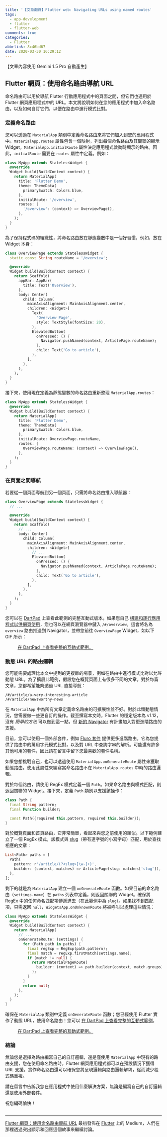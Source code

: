 ```yaml
---
title: '【文章翻譯】Flutter web: Navigating URLs using named routes'
tags:
  - app-development
  - flutter
  - flutter-web
comments: true
categories:
  - Flutter
abbrlink: 8c46bd67
date: 2020-03-30 16:29:12
---
```


【文章內容使用 Gemini 1.5 Pro 自動產生】

## Flutter 網頁：使用命名路由導航 URL

命名路由可以用於導航 Flutter 行動應用程式中的頁面之間，但它們也適用於 Flutter 網頁應用程式中的 URL。本文將說明如何在您的應用程式中加入命名路由，以及如何自訂它們，以便在路由中進行模式比對。

### 定義命名路由

您可以透過在 `MaterialApp` 類別中定義命名路由來將它們加入到您的應用程式中。`MaterialApp.routes` 屬性包含一個映射，列出每個命名路由及其關聯的顯示 Widget。`MaterialApp.initialRoute` 屬性決定應用程式啟動時顯示的路由。因此，`initialRoute` 需要在 `routes` 屬性中定義。例如：

```dart
class MyApp extends StatelessWidget {
  @override
  Widget build(BuildContext context) {
    return MaterialApp(
      title: 'Flutter Demo',
      theme: ThemeData(
        primarySwatch: Colors.blue,
      ),
      initialRoute: '/overview',
      routes: {
        '/overview': (context) => OverviewPage(),
      },
    );
  }
}
```

為了保持程式碼的組織性，將命名路由放在靜態變數中是一個好習慣，例如，放在 Widget 本身：

```dart
class OverviewPage extends StatelessWidget {
  static const String routeName = '/overview';

  @override
  Widget build(BuildContext context) {
    return Scaffold(
      appBar: AppBar(
        title: Text('Overview'),
      ),
      body: Center(
        child: Column(
          mainAxisAlignment: MainAxisAlignment.center,
          children: <Widget>[
            Text(
              'Overview Page',
              style: TextStyle(fontSize: 20),
            ),
            ElevatedButton(
              onPressed: () {
                Navigator.pushNamed(context, ArticlePage.routeName);
              },
              child: Text('Go to article'),
            ),
          ],
        ),
      ),
    );
  }
}
```

接下來，使用現在定義為靜態變數的命名路由重新整理 `MaterialApp.routes`：

```dart
class MyApp extends StatelessWidget {
  @override
  Widget build(BuildContext context) {
    return MaterialApp(
      title: 'Flutter Demo',
      theme: ThemeData(
        primarySwatch: Colors.blue,
      ),
      initialRoute: OverviewPage.routeName,
      routes: {
        OverviewPage.routeName: (context) => OverviewPage(),
      },
    );
  }
}
```

### 在頁面之間導航

若要從一個頁面導航到另一個頁面，只需將命名路由推入導航器：

```dart
class OverviewPage extends StatelessWidget {
  // ...

  @override
  Widget build(BuildContext context) {
    return Scaffold(
      // ...
      body: Center(
        child: Column(
          mainAxisAlignment: MainAxisAlignment.center,
          children: <Widget>[
            // ...
            ElevatedButton(
              onPressed: () {
                Navigator.pushNamed(context, ArticlePage.routeName);
              },
              child: Text('Go to article'),
            ),
          ],
        ),
      ),
    );
  }
}
```

您可以在 [DartPad](https://dartpad.dev/embed-flutter.html?gh_owner=perclasson&amp;gh_repo=flutter_code&amp;gh_path=named_routes/lib&amp;theme=dark) 上查看此範例的完整互動式版本。如果您自己 [構建和運行應用程式以供網頁使用](https://flutter.dev/docs/get-started/web)，您也可以在網頁瀏覽器中鍵入 `/#/overview`。這會將名為 `overview` 路由推送到 Navigator，並帶您前往 `OverviewPage` Widget，如以下 GIF 所示：

<figure>
<img alt="" src="https://cdn-images-1.medium.com/max/720/0*kDK1lFIWHzjcEVKA" />
<figcaption><a href="https://dartpad.dev/embed-flutter.html?gh_owner=perclasson&amp;gh_repo=flutter_code&amp;gh_path=named_routes/lib&amp;theme=dark">在 DartPad 上查看完整的互動式範例。</a></figcaption>
</figure>

### 動態 URL 的路由邏輯

您可能需要處理比本文中提到的更複雜的場景，例如在路由中進行模式比對以允許動態 URL。為了擴展此範例，假設您在概覽頁面上有很多不同的文章。對於每篇文章，您都希望能夠透過 URL 直接導航：

```
/#/article/a-very-interesting-article
/#/article/newsworthy-news
```

在 `MaterialApp` 中為所有文章定義命名路由的可擴展性並不好。對於此類動態情況，您需要做一些更自訂的操作。截至撰寫本文時，Flutter 的穩定版本為 v1.12，沒有 *簡單的方法* 可以做到這一點，但 [新的 Navigator](https://github.com/flutter/flutter/issues/45938) 有計畫加入對更進階路由的支援。

目前，您可以使用一個外部套件，例如 [Fluro 套件](https://pub.dev/packages/fluro/) 提供更多進階路由。它為您提供了路由中的萬用字元模式比對，以及對 URL 中查詢字串的解析。可能還有許多其他可用的套件，因此請在留言中留下您最喜歡的套件名稱。

如果您想挑戰自己，也可以透過使用 `MaterialApp.onGenerateRoute` 屬性來獲取動態路由。使用此屬性來編寫當命名路由不在 `MaterialApp.routes` 中時的路由邏輯。

對於每個路由，請使用 RegEx 模式定義一個 `Path`。如果命名路由與模式匹配，則返回關聯的 Widget。接下來，定義 `Path` 類別以支援該操作：

```dart
class Path {
  final String pattern;
  final Function builder;

  const Path({required this.pattern, required this.builder});
}
```

對於概覽頁面和首頁路由，它非常簡單，看起來與您之前使用的類似。以下範例建立了一個 RegEx 模式，該模式與 [slug](https://en.wikipedia.org/wiki/Clean_URL#Slug)（帶有連字號的小寫字母）匹配，用於查找相應的文章：

```dart
List<Path> paths = [
  Path(
    pattern: r'/article/(?<slug>[\w-]+)',
    builder: (context, matches) => ArticlePage(slug: matches['slug']),
  ),
];
```

剩下的就是為 `MaterialApp` 建立一個 `onGenerateRoute` 函數。如果目前的命名路由（`settings.name`）在 `paths` 列表中定義，則返回關聯的 Widget。確保將 RegEx 中的任何命名匹配項傳遞進去（在此範例中為 `slug`）。如果找不到匹配項，只需返回 `null`，`WidgetsApp.onUnknownRoute` 將被呼叫以處理這些情況：

```dart
class MyApp extends StatelessWidget {
  @override
  Widget build(BuildContext context) {
    return MaterialApp(
      // ...
      onGenerateRoute: (settings) {
        for (Path path in paths) {
          final regExp = RegExp(path.pattern);
          final match = regExp.firstMatch(settings.name);
          if (match != null) {
            return MaterialPageRoute(
              builder: (context) => path.builder(context, match.groups),
            );
          }
        }
        return null;
      },
    );
  }
}
```

確保在 `MaterialApp` 類別中定義 `onGenerateRoute` 函數；您已經使用 Flutter 實作了動態 URL，使用命名路由！您可以 [在 DartPad 上查看完整的互動式範例](https://dartpad.dev/embed-flutter.html?gh_owner=perclasson&amp;gh_repo=flutter_code&amp;gh_path=custom_named_routes/lib&amp;theme=dark)。

<figure>
<img alt="" src="https://cdn-images-1.medium.com/max/720/0*Uoo0IGsUFUf8GJsT" />
<figcaption><a href="https://dartpad.dev/embed-flutter.html?gh_owner=perclasson&amp;gh_repo=flutter_code&amp;gh_path=custom_named_routes/lib&amp;theme=dark">在 DartPad 上查看完整的互動式範例。</a></figcaption>
</figure>

### 結論

無論您是選擇為路由編寫自己的自訂邏輯，還是僅使用 `MaterialApp` 中現有的路由支援，您在使用命名路由時，Flutter 網頁應用程式都可以在預設情況下獲得 URL 支援。實作命名路由還可以確保您將呈現邏輯與路由邏輯解耦，從而減少程式碼重複。

請在留言中告訴我您在應用程式中使用什麼解決方案，無論是編寫自己的自訂邏輯還是使用外部套件。

祝您編碼愉快！

<img src="https://medium.com/_/stat?event=post.clientViewed&referrerSource=full_rss&postId=307e1b1e2050" width="1" height="1"><hr><p><a href="https://medium.com/flutter/flutter-web-navigating-urls-using-named-routes-307e1b1e2050">Flutter 網頁：使用命名路由導航 URL</a> 最初發佈在 <a href="https://medium.com/flutter">Flutter</a> 上的 Medium，人們在那裡透過突出顯示和回應這個故事來繼續討論。</p>
